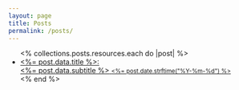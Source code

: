 ```yaml
---
layout: page
title: Posts
permalink: /posts/
---
```


<ul class="posts-ul">
  <% collections.posts.resources.each do |post| %>
    <li>
      <a href="<%= post.relative_url %>">
        <span><posts-li-title><%= post.data.title %></posts-li-title>:</span>
        <div>
          <posts-li-subtitle><%= post.data.subtitle %></posts-li-subtitle>
          <posts-li-date><small><%= post.date.strftime("%Y-%m-%d") %></small></posts-li-date>
        </div>
      </a>
    </li>
  <% end %>
</ul>
